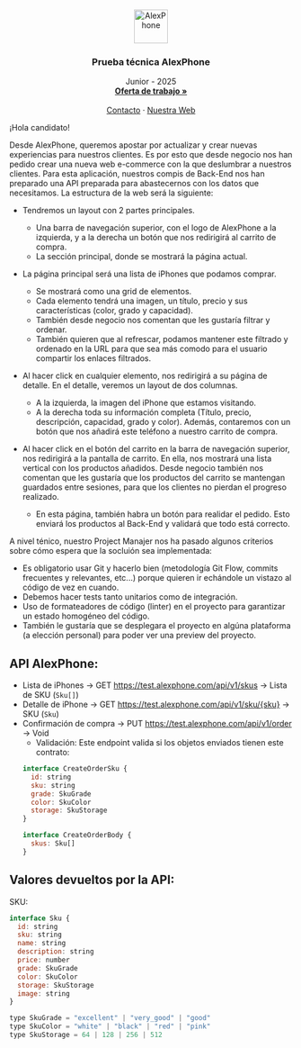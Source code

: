 <a id="readme-top"></a>



<!-- PROJECT LOGO -->
<br />
<div align="center">
  <a href="https://github.com/othneildrew/Best-README-Template">
    <img src="https://github.com/user-attachments/assets/bfabf983-bc04-4528-bc9a-472fa44e9cc9" alt="AlexPhone" height="60">
  </a>

  <h3 align="center">Prueba técnica AlexPhone</h3>

  <p align="center">
    Junior - 2025
    <br />
    <a href="https://www.linkedin.com/company/alexphone/jobs/"><strong>Oferta de trabajo »</strong></a>
    <br />
    <br />
    <a href="mailto:developers@alexphone.com">Contacto</a>
    &middot;
    <a href="https://www.alexphone.es">Nuestra Web</a>
  </p>
</div>

¡Hola candidato! 

Desde AlexPhone, queremos apostar por actualizar y crear nuevas experiencias para nuestros clientes. Es por esto que desde negocio nos han pedido crear una nueva web e-commerce con la que deslumbrar a nuestros clientes. Para esta aplicación, nuestros compis de Back-End nos han preparado una API preparada para abastecernos con los datos que necesitamos. La estructura de la web será la siguiente:

  - Tendremos un layout con 2 partes principales.
    - Una barra de navegación superior, con el logo de AlexPhone a la izquierda, y a la derecha un botón que nos redirigirá al carrito de compra.
    - La sección principal, donde se mostrará la página actual.
   
  - La página principal será una lista de iPhones que podamos comprar.
    - Se mostrará como una grid de elementos.
    - Cada elemento tendrá una imagen, un título, precio y sus características (color, grado y capacidad).
    - También desde negocio nos comentan que les gustaría filtrar y ordenar.
    - También quieren que al refrescar, podamos mantener este filtrado y ordenado en la URL para que sea más comodo para el usuario compartir los enlaces filtrados.
  - Al hacer click en cualquier elemento, nos redirigirá a su página de detalle. En el detalle, veremos un layout de dos columnas.
    - A la izquierda, la imagen del iPhone que estamos visitando.
    - A la derecha toda su información completa (Título, precio, descripción, capacidad, grado y color). Además, contaremos con un botón que nos añadirá este teléfono a nuestro carrito de compra.

  - Al hacer click en el botón del carrito en la barra de navegación superior, nos redirigirá a la pantalla de carrito. En ella, nos mostrará una lista vertical con los productos añadidos. Desde negocio también nos comentan que les gustaría que los productos del carrito se mantengan guardados entre sesiones, para que los clientes no pierdan el progreso realizado.
    - En esta página, también habra un botón para realidar el pedido. Esto enviará los productos al Back-End y validará que todo está correcto.

A nivel ténico, nuestro Project Manajer nos ha pasado algunos criterios sobre cómo espera que la socluión sea implementada:
- Es obligatorio usar Git y hacerlo bien (metodología Git Flow, commits frecuentes y relevantes, etc...) porque quieren ir echándole un vistazo al código de vez en cuando.
- Debemos hacer tests tanto unitarios como de integración.
- Uso de formateadores de código (linter) en el proyecto para garantizar un estado homogéneo del código.
- También le gustaría que se desplegara el proyecto en algúna plataforma (a elección personal) para poder ver una preview del proyecto.

## API AlexPhone:
  - Lista de iPhones -> GET https://test.alexphone.com/api/v1/skus -> Lista de SKU (`Sku[]`)
  - Detalle de iPhone -> GET https://test.alexphone.com/api/v1/sku/{sku} -> SKU (`Sku`)
  - Confirmación de compra -> PUT https://test.alexphone.com/api/v1/order -> Void
    - Validación: Este endpoint valida si los objetos enviados tienen este contrato:
    ```javascript
    interface CreateOrderSku {
      id: string
      sku: string
      grade: SkuGrade
      color: SkuColor
      storage: SkuStorage
    }

    interface CreateOrderBody {
      skus: Sku[]
    }
    ```

## Valores devueltos por la API:
SKU: 
```javascript
interface Sku {
  id: string
  sku: string
  name: string
  description: string
  price: number
  grade: SkuGrade
  color: SkuColor
  storage: SkuStorage
  image: string
}

type SkuGrade = "excellent" | "very_good" | "good"
type SkuColor = "white" | "black" | "red" | "pink"
type SkuStorage = 64 | 128 | 256 | 512
```  
